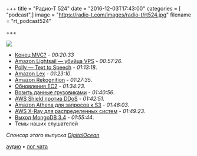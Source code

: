 +++
title = "Радио-Т 524"
date = "2016-12-03T17:43:00"
categories = [ "podcast",]
image = "https://radio-t.com/images/radio-t/rt524.jpg"
filename = "rt_podcast524"

+++

![](https://radio-t.com/images/radio-t/rt524.jpg)

- [Конец MVC?](https://dzone.com/articles/mvc-is-dead-what-comes-next) - *00:20:33*
- [Amazon Lightsail — убийца VPS](https://aws.amazon.com/blogs/aws/amazon-lightsail-the-power-of-aws-the-simplicity-of-a-vps/) - *00:57:26*.
- [Polly — Text to Speech](https://aws.amazon.com/blogs/aws/polly-text-to-speech-in-47-voices-and-24-languages/) - *01:13:18*.
- [Amazon Lex](https://aws.amazon.com/blogs/aws/amazon-lex-build-conversational-voice-text-interfaces/?sc_channel=sm) - *01:23:10*.
- [Amazon Rekognition](https://aws.amazon.com/blogs/aws/amazon-rekognition-image-detection-and-recognition-powered-by-deep-learning/) - *01:27:35*.
- [Обновления EC2](https://aws.amazon.com/blogs/aws/ec2-instance-type-update-t2-r4-f1-elastic-gpus-i3-c5/?sc_channel=sm) - *01:34:23*.
- [Возить данные грузовиками](http://www.theverge.com/circuitbreaker/2016/11/30/13797212/amazon-aws-snowmobile-snowball-cloud-storage-truck) - *01:40:56*.
- [AWS Shield против DDoS](https://aws.amazon.com/shield/) - *01:42:51*.
- [Amazon Athena для запросов к S3](https://aws.amazon.com/blogs/aws/amazon-athena-interactive-sql-queries-for-data-in-amazon-s3/?sc_channel=sm) - *01:46:03*.
- [AWS X-Ray для распределенных систем](https://aws.amazon.com/blogs/aws/aws-x-ray-see-inside-of-your-distributed-application/) - *01:49:23*.
- [Выход MongoDB 3.4](https://docs.mongodb.com/manual/release-notes/3.4/) - *01:55:44*.
- Темы наших слушателей

_Спонсор этого выпуска [DigitalOcean](https://www.digitalocean.com)_

[аудио](http://cdn.radio-t.com/rt_podcast524.mp3) • [лог чата](http://chat.radio-t.com/logs/radio-t-524.html)
<audio src="http://cdn.radio-t.com/rt_podcast524.mp3" preload="none"></audio>
